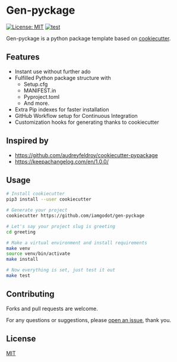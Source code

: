 # Gen-pyckage

[![License: MIT](https://img.shields.io/badge/License-MIT-blue.svg)](LICENSE)
[![test](https://github.com/iamgodot/gen-pyckage/actions/workflows/test.yml/badge.svg)](https://github.com/iamgodot/gen-pyckage/actions/workflows/test.yml)

Gen-pyckage is a python package template based on [cookiecutter](https://github.com/audreyr/cookiecutter).

## Features

- Instant use without further ado
- Fulfilled Python package structure with
  - Setup.cfg
  - MANIFEST.in
  - Pyproject.toml
  - And more.
- Extra Pip indexes for faster installation
- GitHub Workflow setup for Continuous Integration
- Customization hooks for generating thanks to cookiecutter

## Inspired by

- https://github.com/audreyfeldroy/cookiecutter-pypackage
- https://keepachangelog.com/en/1.0.0/

## Usage

```bash
# Install cookiecutter
pip3 install --user cookiecutter

# Generate your project
cookiecutter https://github.com/iamgodot/gen-pyckage

# Let's say your project slug is greeting
cd greeting

# Make a virtual environment and install requirements
make venv
source venv/bin/activate
make install

# Now everything is set, just test it out
make test
```

## Contributing

Forks and pull requests are welcome.

For any questions or suggestions, please [open an issue](https://github.com/iamgodot/gen-pyckage/issues), thank you.

## License

[MIT](LICENSE)
